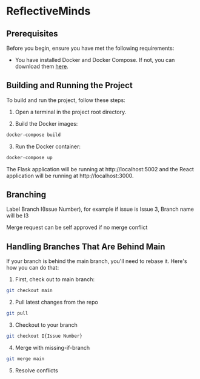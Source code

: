 # ReflectiveMinds

## Prerequisites
Before you begin, ensure you have met the following requirements:

* You have installed Docker and Docker Compose. If not, you can download them [here](https://www.docker.com/products/docker-desktop).

## Building and Running the Project

To build and run the project, follow these steps:

1. Open a terminal in the project root directory.

2. Build the Docker images:

```bash
docker-compose build
```

3. Run the Docker container:

```bash
docker-compose up
```

The Flask application will be running at http://localhost:5002 and the React application will be running at http://localhost:3000.

## Branching

Label Branch I(Issue Number), for example if issue is Issue 3, Branch name will be I3


Merge request can be self approved if no merge conflict


## Handling Branches That Are Behind Main

If your branch is behind the main branch, you'll need to rebase it. Here's how you can do that:

1. First, check out to main branch:

```bash
git checkout main
```

2. Pull latest changes from the repo
```bash
git pull
```

3. Checkout to your branch
```bash
git checkout I{Issue Number}
```

4. Merge with missing-if-branch
```bash
git merge main
```

5. Resolve conflicts

